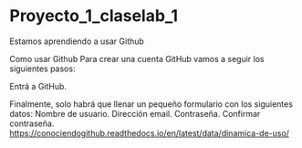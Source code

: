 # Proyecto_1_claselab_1
Estamos aprendiendo a usar Github


Como usar Github
Para crear una cuenta GitHub vamos a seguir los siguientes pasos:

Entrá a GitHub.

Finalmente, solo habrá que llenar un pequeño formulario con los siguientes datos:
Nombre de usuario.
Dirección email.
Contraseña.
Confirmar contraseña.
https://conociendogithub.readthedocs.io/en/latest/data/dinamica-de-uso/
